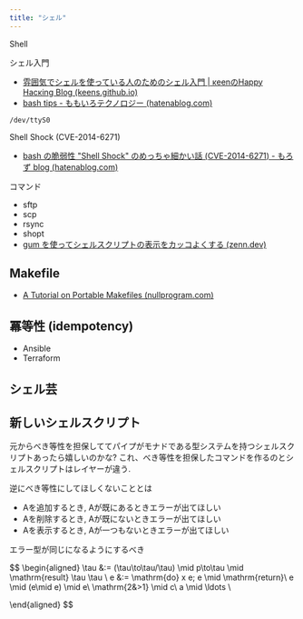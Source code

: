 ```yaml
---
title: "シェル"
---
```


Shell

シェル入門
- [雰囲気でシェルを使っている人のためのシェル入門 | κeenのHappy Hacκing Blog (keens.github.io)](https://keens.github.io/blog/2017/10/17/fun_ikideshieruwotsukatteiruninnotamenoshierunyuumon/)
- [bash tips - ももいろテクノロジー (hatenablog.com)](https://inaz2.hatenablog.com/entry/2014/12/14/013234)

`/dev/ttyS0`

Shell Shock (CVE-2014-6271)
- [bash の脆弱性 "Shell Shock" のめっちゃ細かい話 (CVE-2014-6271) - もろず blog (hatenablog.com)](https://moro-archive.hatenablog.com/entry/2014/09/27/200553)


コマンド
- sftp
- scp
- rsync
- shopt
- [gum を使ってシェルスクリプトの表示をカッコよくする (zenn.dev)](https://zenn.dev/kou_pg_0131/articles/gum-introduction)

## Makefile
- [A Tutorial on Portable Makefiles (nullprogram.com)](https://nullprogram.com/blog/2017/08/20/)

## 冪等性 (idempotency)
- Ansible
- Terraform

## シェル芸

## 新しいシェルスクリプト
元からべき等性を担保しててパイプがモナドである型システムを持つシェルスクリプトあったら嬉しいのかな?
これ、べき等性を担保したコマンドを作るのとシェルスクリプトはレイヤーが違う.

逆にべき等性にしてほしくないこととは
- Aを追加するとき, Aが既にあるときエラーが出てほしい
- Aを削除するとき, Aが既にないときエラーが出てほしい
- Aを表示するとき, Aが一つもないときエラーが出てほしい

エラー型が同じになるようにするべき

$$
\begin{aligned}
\tau &:= (\tau\to\tau/\tau) \mid p\to\tau \mid \mathrm{result} \tau \tau \\
e &:= \mathrm{do} x e; e \mid \mathrm{return}\ e \mid (e\mid e) \mid e\ \mathrm{2\&>1} \mid c\ a \mid \ldots \\

\end{aligned}
$$